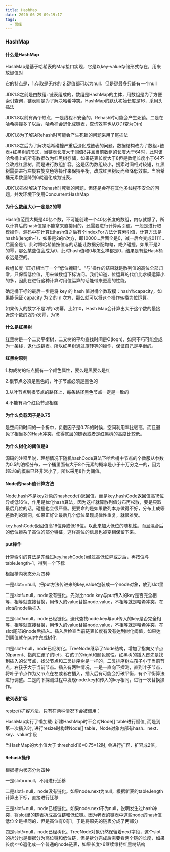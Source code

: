 ```yaml
---
title: HashMap
date: 2020-06-29 09:19:17
tags:
  - 面经
---
```


### HashMap

#### 什么是HashMap

HashMap是基于哈希表的Map接口实现，它是以key-value存储形式存在，用来放键值对

它的特点是，1.存取是无序的 2.键值都可以为null，但是键最多只能有一个null

JDK1.8之前是由数组+链表组成的，数组是HashMap的主体，用数组是为了方便索引查询，链表则是为了解决哈希冲突。HashMap的默认初始长度是16，采用头插法

JDK1.8以前有两个缺点，一是线程不安全的，Rehash时可能会产生死锁。二是在哈希碰撞多了以后，哈希桶会退化成链表，查询效率也从O(1)变为O(n)

JDK1.8为了解决Rehash时可能会产生死锁的问题采用了尾插法

JDK1.8之后为了解决哈希碰撞严重后退化成链表的问题，数据结构改为了数组+链表+红黑树的形式，当链表长度大于阈值8并且当前数组的长度大于64时，此时该哈希桶上的所有数据改为红黑树存储，如果链表长度大于8但是数组长度小于64不会改成红黑树，而是进行数组扩容。这是因为数组较小，搜索时间相对较短，红黑树需要进行左旋右旋变色等操作来保持平衡，改成红黑树反而会降低效率。当哈希桶元素数量降到6就退化成为链表。

JDK1.8虽然解决了Rehash时死锁的问题，但还是会存在其他多线程不安全的问题，并发环境下使用ConcurrentHashMap

<!--more-->

#### 为什么数组大小一定是2的幂

Hash值范围大概是40亿个数，不可能创建一个40亿长度的数组，内存就爆了，所以计算后的hash值是不能拿来直接用的，还需要进行计算索引值，一般是进行取模操作，源码中在计算出hash值之后有个indexFor方法计算索引值，计算方法是hash&(length-1)，如果是2的n次方，即10000...后面全是0，减一后会变成01111..后面全是1，此时跟哈希值按位与的话能让数据分配均匀，减少碰撞。如果不是2的幂，那么某些位会成为0，此时hash值和0与怎么样都是0，结果是有些Hash桶永远是空的。

数组长度-1正好相当于一个“低位掩码”。“与”操作的结果就是散列值的高位全部归零，只保留低位值，用来做数组下标访问。我们知道，位运算的代价比求模运算小的多，因此在进行这种计算时用位运算的话能带来更高的性能。

确定桶下标的最后一步是将 key 的 hash 值对桶个数取模：hash%capacity，如果能保证 capacity 为 2 的 n 次方，那么就可以将这个操作转换为位运算。

如果传入的数字不是2的n次幂，比如10，Hash Map会计算出大于这个数的最接近这个数的2的n次幂，为16

#### 什么是红黑树

红黑树是一个二叉平衡树，二叉树的平均查找时间是O(logn)，如果不巧可能会成为一条线，退化成链表。所以红黑树通过旋转等的操作，保证自己是平衡的。

#### 红黑树原则

1.构成树的结点拥有一个颜色属性，要么是黑要么是红

2.根节点必须是黑色的，叶子节点必须是黑色的

3.从叶节点到根节点的路径上，每条路径黑色节点一定是一致的

4.不能有两个红色节点相连

#### 为什么负载因子是0.75

是空间和时间的一个折中，负载因子是0.75的时候，空间利用率比较高，而且避免了相当多的Hash冲突，使得底层的链表或者是红黑树的高度比较低。

#### 为什么树化的阈值是8

源码的注释里说，理想情况下随机hashCode算法下哈希桶中节点的个数服从参数为0.5的泊松分布，一个桶里面有大于8个元素的概率是小于十万分之一的，因为超过8的概率已经非常小了，所以采用8作为阈值。 

#### Node的hash值计算方法

Node.hash不是key对象的hashcode()返回值，而是key.hashCode返回值高16位异或低16位，作用是优化hash算法，因为这样就算散列值分布再松散，要是只取最后几位的话，碰撞也会很严重。更要命的是如果散列本身做得不好，分布上成等差数列的漏洞，如果正好让最后几个低位呈现规律性重复，就很难受。

key.hashCode返回值高16位异或低16位，以此来加大低位的随机性。而且混合后的低位掺杂了高位的部分特征，这样高位的信息也被变相保留下来。

#### put操作

计算索引的算法是先经过key.hashCode()经过高低位异或之后，再按位与table.length-1，得到一个下标

根据槽内状态分为四种

一是slot==null，把put方法传进来的key,value包装成一个node对象，放到slot里

二是slot!=null，node没有链化。先对比node.key与put传入的key是否完全相等，相等就直接替换，用传入的value替换node.value，不相等就是哈希冲突，在slot的node后插入

三是slot!=null，node已经链化。迭代查找node.key与put传入的key是否完全相等，相等就直接替换，用传入的value替换node.value，不相等就是哈希冲突，在slot尾部的node后插入。插入后检查当前链表长度有没有达到树化阈值，如果达到阈值就在put中完成树化

四是slot!-null，node已经树化。TreeNode继承了Node结构，增加了指向父节点的parent、指向左孩子的left、右孩子的right和颜色属性。红黑树的插入首先是找到插入的父节点，找父节点和二叉排序树是一样的，二叉排序树左孩子小于当前节点，右孩子大于当前节点。插入有两种情况，一是一直向下探测，直到叶子节点，将叶子节点作为父节点在左或者右插入，插入后有可能会打破平衡，有个平衡算法进行调整。二是向下探测过程中发现node.key和传入的key相同，进行一次替换操作。

#### 散列表扩容

resize()扩容方法，只有在两种情况下会被调用：

HashMap实行了懒加载: 新建HashMap时不会对Node[] table进行赋值, 而是到第一次插入时, 进行resize时构建Node[] table，Node对象内部有hash、next、key、value字段

当HashMap的大小值大于 threshold16*0.75=12时, 会进行扩容，扩容成2倍。

#### Rehash操作

根据槽内状态分为四种

一是slot==null，不用进行迁移

二是slot!=null，node没有链化。如果node.next为null，根据新表的table.length计算出下标，直接进行迁移

三是slot!=null，node已经链化。如果node.next不为null，说明发生过hash冲突，将slot里的链表拆成高位链和低位链。因为老表的链表中这些node的hash值低位全是相同的，但是高位有0有1，于是将原先的链表分成了两部分

四是slot!=null，node已经树化。TreeNode对象仍然保留着next字段，这个slot的拆分也是根据分为高位链和低位链，但是拆分完成后需要看两个链的长度，如果长度<=6退化成一个普通的node链表，如果长度>6继续维持红黑树结构